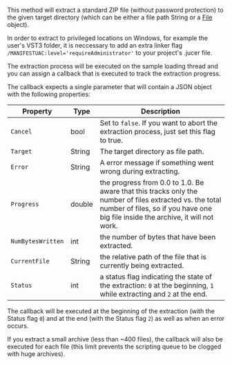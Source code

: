 This method will extract a standard ZIP file (without password protection) to the given target directory (which can be either a file path String or a [File](/scripting/scripting-api/file) object).

In order to extract to privileged locations on Windows, for example the user's VST3 folder, it is neccessary to add an extra linker flag `/MANIFESTUAC:level='requireAdministrator'` to your project's .jucer file.

The extraction process will be executed on the sample loading thread and you can assign a callback that is executed to track the extraction progress.

The callback expects a single parameter that will contain a JSON object with the following properties:

| Property | Type | Description |
| ---- | -- | ---------- |
| `Cancel` | bool | Set to `false`. If you want to abort the extraction process, just set this flag to true. |
| `Target` | String | The target directory as file path. |
| `Error` | String | A error message if something went wrong during extracting. |
| `Progress` | double | the progress from 0.0 to 1.0. Be aware that this tracks only the number of files extracted vs. the total number of files, so if you have one big file inside the archive, it will not work. |
| `NumBytesWritten` | int | the number of bytes that have been extracted. |
| `CurrentFile` | String | the relative path of the file that is currently being extracted. |
| `Status` | int | a status flag indicating the state of the extraction: `0` at the beginning, `1` while extracting and `2` at the end. |

The callback will be executed at the beginning of the extraction (with the Status flag `0`) and at the end (with the Status flag `2`) as well as when an error occurs.

If you extract a small archive (less than ~400 files), the callback will also be executed for each file (this limit prevents the scripting queue to be clogged with huge archives).
